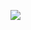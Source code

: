 <a href="https://codeclimate.com/github/keepitquiet1/java-project-lvl1/maintainability"><img src="https://api.codeclimate.com/v1/badges/d24a442044e82fc25560/maintainability" /></a>
